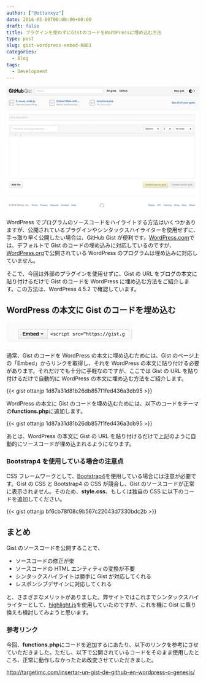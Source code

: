 ```yaml
---
author: ["@ottanxyz"]
date: 2016-05-08T00:00:00+00:00
draft: false
title: プラグインを使わずにGistのコードをWordPressに埋め込む方法
type: post
slug: gist-wordpress-embed-6861
categories:
  - Blog
tags:
  - Development
---
```


![](160508-572f1ee1418ea.png)

WordPress でプログラムのソースコードをハイライトする方法はいくつかありますが、公開されているプラグインやシンタックスハイライターを使用せずに、手っ取り早く公開したい場合は、GitHub Gist が便利です。[WordPress.com](https://ja.wordpress.com/)では、デフォルトで Gist のコードの埋め込みに対応しているのですが、[WordPress.org](https://wordpress.org/)で公開されている WordPress のプログラムは埋め込みに対応していません。

そこで、今回は外部のプラグインを使用せずに、Gist の URL をブログの本文に貼り付けるだけで Gist のコードを WordPress に埋め込む方法をご紹介します。この方法は、WordPress 4.5.2 で確認しています。

## WordPress の本文に Gist のコードを埋め込む

![](160508-572f21adf38f6.png)

通常、Gist のコードを WordPress の本文に埋め込むためには、Gist のページ上の「Embed」からリンクを取得し、それを WordPress の本文に貼り付ける必要があります。それだけでも十分に手軽なのですが、ここでは Gist の URL を貼り付けるだけで自動的に WordPress の本文に埋め込む方法をご紹介します。

{{< gist ottanjp 1d87a31d81b26db857f1fed436a3db95 >}}

WordPress の本文に Gist のコードを埋め込むためには、以下のコードをテーマの**functions.php**に追加します。

{{< gist ottanjp 1d87a31d81b26db857f1fed436a3db95 >}}

あとは、WordPress の本文に Gist の URL を貼り付けるだけで上記のように自動的にソースコードが埋め込まれるようになります。

### Bootstrap4 を使用している場合の注意点

CSS フレームワークとして、[Bootstrap4](http://v4-alpha.getbootstrap.com/)を使用している場合には注意が必要です。Gist の CSS と Bootstrap4 の CSS が競合し、Gist のソースコードが正常に表示されません。そのため、**style.css**、もしくは独自の CSS に以下のコードを追加してください。

{{< gist ottanjp bf6cb78f08c9b567c22043d7330bdc2b >}}

## まとめ

Gist のソースコードを公開することで、

- ソースコードの修正が楽
- ソースコードの HTML エンティティの変換が不要
- シンタックスハイライトは勝手に Gist が対応してくれる
- レスポンシブデザインに対応してくれる

と、さまざまなメリットがありました。弊サイトではこれまでシンタックスハイライターとして、[highlight.js](https://highlightjs.org/)を使用していたのですが、これを機に Gist に乗り換えも検討してみようと思います。

### 参考リンク

今回、**functions.php**にコードを追加するにあたり、以下のリンクを参考にさせていただきました。ただし、以下で公開されているコードをそのまま使用したところ、正常に動作しなかったため改変させていただきました。

http://targetimc.com/insertar-un-gist-de-github-en-wordpress-o-genesis/
